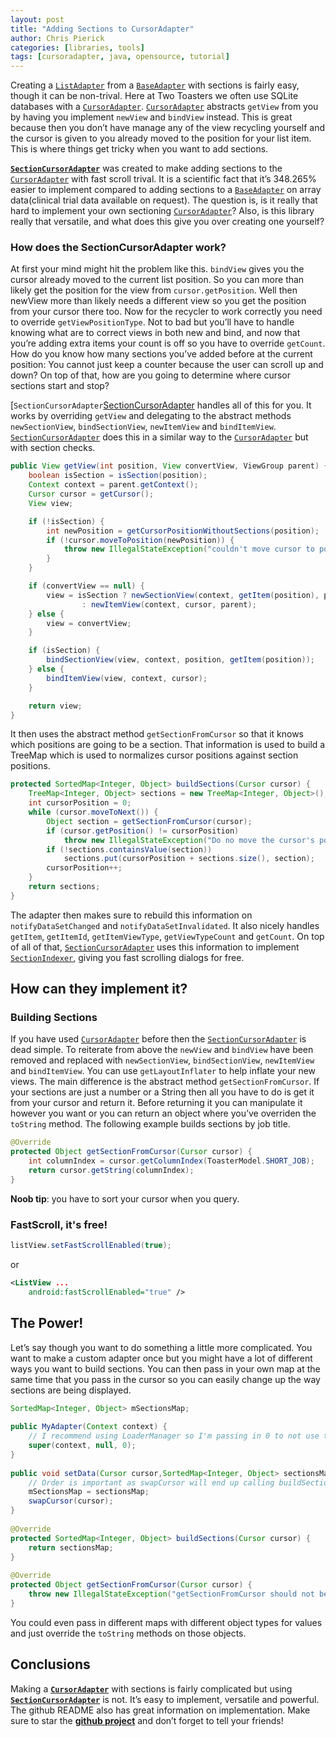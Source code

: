 ```yaml
---
layout: post
title: "Adding Sections to CursorAdapter"
author: Chris Pierick
categories: [libraries, tools]
tags: [cursoradapter, java, opensource, tutorial]
---
```


Creating a [`ListAdapter`][ListAdapter] from a [`BaseAdapter`][BaseAdapter] with sections is fairly easy, though it can be non-trival. Here at Two Toasters we often use SQLite databases with a [`CursorAdapter`][CursorAdapter]. [`CursorAdapter`][CursorAdapter] abstracts `getView` from you by having you implement `newView` and `bindView` instead. This is great because then you don’t have manage any of the view recycling yourself and the cursor is given to you already moved to the position for your list item. This is where things get tricky when you want to add sections.

[__`SectionCursorAdapter`__][SectionCursorAdapter] was created to make adding sections to the [`CursorAdapter`][CursorAdapter] with fast scroll trival. It is a scientific fact that it’s 348.265% easier to implement compared to adding sections to a [`BaseAdapter`][BaseAdapter] on array data(clinical trial data available on request). The question is, is it really that hard to implement your own sectioning [`CursorAdapter`][CursorAdapter]? Also, is this library really that versatile, and what does this give you over creating one yourself?<!--more-->

### How does the SectionCursorAdapter work?

At first your mind might hit the problem like this. `bindView` gives you the cursor already moved to the current list position. So you can more than likely get the position for the view from `cursor.getPosition`. Well then newView more than likely needs a different view so you get the position from your cursor there too. Now for the recycler to work correctly you need to override `getViewPositionType`. Not to bad but you’ll have to handle knowing what are to correct views in both new and bind, and now that you’re adding extra items your count is off so you have to override `getCount`. How do you know how many sections you’ve added before at the current position: You cannot just keep a counter because the user can scroll up and down? On top of that, how are you going to determine where cursor sections start and stop?

[`SectionCursorAdapter`[SectionCursorAdapter] handles all of this for you. It works by overriding `getView` and delegating to the abstract methods `newSectionView`, `bindSectionView`, `newItemView` and `bindItemView`. [`SectionCursorAdapter`][SectionCursorAdapter] does this in a similar way to the [`CursorAdapter`][CursorAdapter] but with section checks.

```java
public View getView(int position, View convertView, ViewGroup parent) {
    boolean isSection = isSection(position);
    Context context = parent.getContext();
    Cursor cursor = getCursor();
    View view;

    if (!isSection) {
        int newPosition = getCursorPositionWithoutSections(position);
        if (!cursor.moveToPosition(newPosition)) {
            throw new IllegalStateException("couldn't move cursor to position " + newPosition);
        }
    }

    if (convertView == null) {
        view = isSection ? newSectionView(context, getItem(position), parent)
                : newItemView(context, cursor, parent);
    } else {
        view = convertView;
    }

    if (isSection) {
        bindSectionView(view, context, position, getItem(position));
    } else {
        bindItemView(view, context, cursor);
    }

    return view;
}
```

It then uses the abstract method `getSectionFromCursor` so that it knows which positions are going to be a section. That information is used to build a TreeMap which is used to normalizes cursor positions against section positions.

```java
protected SortedMap<Integer, Object> buildSections(Cursor cursor) {
    TreeMap<Integer, Object> sections = new TreeMap<Integer, Object>();
    int cursorPosition = 0;
    while (cursor.moveToNext()) {
        Object section = getSectionFromCursor(cursor);
        if (cursor.getPosition() != cursorPosition)
            throw new IllegalStateException("Do no move the cursor's position in getSectionFromCursor.");
        if (!sections.containsValue(section))
            sections.put(cursorPosition + sections.size(), section);
        cursorPosition++;
    }
    return sections;
}
```

The adapter then makes sure to rebuild this information on `notifyDataSetChanged` and `notifyDataSetInvalidated`. It also nicely handles `getItem`, `getItemId`, `getItemViewType`, `getViewTypeCount` and `getCount`. On top of all of that, [`SectionCursorAdapter`][SectionCursorAdapter] uses this information to implement [`SectionIndexer`][SectionIndexer], giving you fast scrolling dialogs for free.

## How can they implement it?

### Building Sections

If you have used [`CursorAdapter`][CursorAdapter] before then the [`SectionCursorAdapter`][SectionCursorAdapter] is dead simple. To reiterate from above the `newView` and `bindView` have been removed and replaced with `newSectionView`, `bindSectionView`, `newItemView` and `bindItemView`. You can use `getLayoutInflater` to help inflate your new views. The main difference is the abstract method `getSectionFromCursor`. If your sections are just a number or a String then all you have to do is get it from your cursor and return it. Before returning it you can manipulate it however you want or you can return an object where you’ve overriden the `toString` method. The following example builds sections by job title.

```java
@Override
protected Object getSectionFromCursor(Cursor cursor) {
    int columnIndex = cursor.getColumnIndex(ToasterModel.SHORT_JOB);
    return cursor.getString(columnIndex);
}
```

__Noob tip__: you have to sort your cursor when you query.

### FastScroll, it's free!

```java
listView.setFastScrollEnabled(true);
```

or

```xml
<ListView ... 
    android:fastScrollEnabled="true" />
```

## The Power!

Let’s say though you want to do something a little more complicated. You want to make a custom adapter once but you might have a lot of different ways you want to build sections. You can then pass in your own map at the same time that you pass in the cursor so you can easily change up the way sections are being displayed.

```java
SortedMap<Integer, Object> mSectionsMap;
 
public MyAdapter(Context context) {
    // I recommend using LoaderManager so I'm passing in 0 to not use the data observer.
    super(context, null, 0);
}
 
public void setData(Cursor cursor,SortedMap<Integer, Object> sectionsMap) {
    // Order is important as swapCursor will end up calling buildSections.
    mSectionsMap = sectionsMap;
    swapCursor(cursor);
}
 
@Override
protected SortedMap<Integer, Object> buildSections(Cursor cursor) {
    return sectionsMap;
}
 
@Override
protected Object getSectionFromCursor(Cursor cursor) {
    throw new IllegalStateException("getSectionFromCursor should not being called in this adapter as buildSections is overriden.");
}
```

You could even pass in different maps with different object types for values and just override the `toString` methods on those objects.

## Conclusions

Making a [__`CursorAdapter`__][CursorAdapter] with sections is fairly complicated but using [__`SectionCursorAdapter`__][SectionCursorAdapter] is not. It’s easy to implement, versatile and powerful. The github README also has great information on implementation. Make sure to star the [__github project__][SectionCursorAdapter] and don’t forget to tell your friends!


[CursorAdapter]: http://developer.android.com/reference/android/support/v4/widget/CursorAdapter.html
[BaseAdapter]: http://developer.android.com/reference/android/widget/BaseAdapter.html
[ListAdapter]: http://developer.android.com/reference/android/widget/ListAdapter.html
[SectionCursorAdapter]: https://github.com/twotoasters/SectionCursorAdapter
[SectionIndexer]: http://developer.android.com/reference/android/widget/SectionIndexer.html

